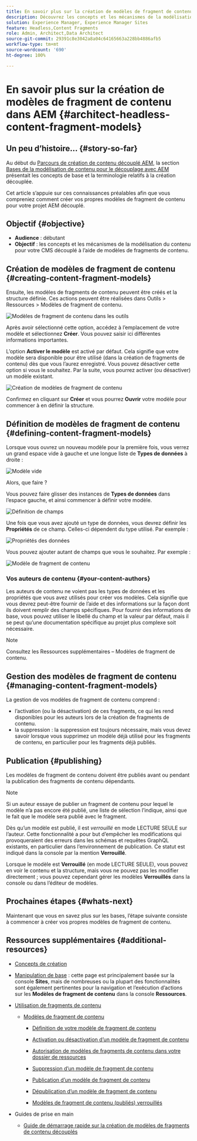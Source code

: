 ```yaml
---
title: En savoir plus sur la création de modèles de fragment de contenu dans AEM
description: Découvrez les concepts et les mécanismes de la modélisation du contenu pour votre CMS découplé à l’aide de modèles de fragments de contenu.
solution: Experience Manager, Experience Manager Sites
feature: Headless,Content Fragments
role: Admin, Architect,Data Architect
source-git-commit: 29391c8e3042a8a04c64165663a228bb4886afb5
workflow-type: tm+mt
source-wordcount: '690'
ht-degree: 100%

---
```


# En savoir plus sur la création de modèles de fragment de contenu dans AEM {#architect-headless-content-fragment-models}

## Un peu d’histoire… {#story-so-far}

Au début du [Parcours de création de contenu découplé AEM](overview.md), la section [Bases de la modélisation de contenu pour le découplage avec AEM](basics.md) présentait les concepts de base et la terminologie relatifs à la création découplée.

Cet article s’appuie sur ces connaissances préalables afin que vous compreniez comment créer vos propres modèles de fragment de contenu pour votre projet AEM découplé.

## Objectif {#objective}

* **Audience** : débutant
* **Objectif** : les concepts et les mécanismes de la modélisation du contenu pour votre CMS découplé à l’aide de modèles de fragments de contenu.

<!-- which persona does this? -->
<!-- and who allows the configuration on the folders? -->

<!--
## Enabling Content Fragment Models {#enabling-content-fragment-models}

At the very start you need to enable Content Fragment Models for your site, this is done in the Configuration Browser; under Tools > General > Configuration Browser. You can either select to configure the global entry, or create a configuration. For example:

![Define configuration](/help/assets/content-fragments/assets/cfm-conf-01.png)

>[!NOTE]
>
>See Additional Resources - Content Fragments in the Configuration Browser
-->

## Création de modèles de fragment de contenu {#creating-content-fragment-models}

Ensuite, les modèles de fragments de contenu peuvent être créés et la structure définie. Ces actions peuvent être réalisées dans Outils > Ressources > Modèles de fragment de contenu.

![Modèles de fragment de contenu dans les outils](assets/cfm-tools.png)

Après avoir sélectionné cette option, accédez à l’emplacement de votre modèle et sélectionnez **Créer**. Vous pouvez saisir ici différentes informations importantes.

L’option **Activer le modèle** est activé par défaut. Cela signifie que votre modèle sera disponible pour être utilisé (dans la création de fragments de contenu) dès que vous l’aurez enregistré. Vous pouvez désactiver cette option si vous le souhaitez. Par la suite, vous pourrez activer (ou désactiver) un modèle existant.

![Création de modèles de fragment de contenu](/help/assets/content-fragments/assets/cfm-models-02.png)

Confirmez en cliquant sur **Créer** et vous pourrez **Ouvrir** votre modèle pour commencer à en définir la structure.

## Définition de modèles de fragment de contenu {#defining-content-fragment-models}

Lorsque vous ouvrez un nouveau modèle pour la première fois, vous verrez un grand espace vide à gauche et une longue liste de **Types de données** à droite :

![Modèle vide](/help/assets/content-fragments/assets/cfm-models-03.png)

Alors, que faire ?

Vous pouvez faire glisser des instances de **Types de données** dans l’espace gauche, et ainsi commencer à définir votre modèle.

![Définition de champs](/help/assets/content-fragments/assets/cfm-models-04.png)

Une fois que vous avez ajouté un type de données, vous devrez définir les **Propriétés** de ce champ. Celles-ci dépendent du type utilisé. Par exemple :

![Propriétés des données](/help/assets/content-fragments/assets/cfm-models-05.png)

Vous pouvez ajouter autant de champs que vous le souhaitez. Par exemple :

![Modèle de fragment de contenu ](/help/assets/content-fragments/assets/cfm-models-07.png)

### Vos auteurs de contenu {#your-content-authors}

Les auteurs de contenu ne voient pas les types de données et les propriétés que vous avez utilisés pour créer vos modèles. Cela signifie que vous devrez peut-être fournir de l’aide et des informations sur la façon dont ils doivent remplir des champs spécifiques. Pour fournir des informations de base, vous pouvez utiliser le libellé du champ et la valeur par défaut, mais il se peut qu’une documentation spécifique au projet plus complexe soit nécessaire.

>[!NOTE]
>
>Consultez les Ressources supplémentaires – Modèles de fragment de contenu.

## Gestion des modèles de fragment de contenu {#managing-content-fragment-models}

<!-- needs more details -->

La gestion de vos modèles de fragment de contenu comprend :

* l’activation (ou la désactivation) de ces fragments, ce qui les rend disponibles pour les auteurs lors de la création de fragments de contenu.
* la suppression : la suppression est toujours nécessaire, mais vous devez savoir lorsque vous supprimez un modèle déjà utilisé pour les fragments de contenu, en particulier pour les fragments déjà publiés.

## Publication {#publishing}

<!-- needs more details -->

Les modèles de fragment de contenu doivent être publiés avant ou pendant la publication des fragments de contenu dépendants.

>[!NOTE]
>
>Si un auteur essaye de publier un fragment de contenu pour lequel le modèle n’a pas encore été publié, une liste de sélection l’indique, ainsi que le fait que le modèle sera publié avec le fragment.

Dès qu’un modèle est publié, il est *verrouillé* en mode LECTURE SEULE sur l’auteur. Cette fonctionnalité a pour but d’empêcher les modifications qui provoqueraient des erreurs dans les schémas et requêtes GraphQL existants, en particulier dans l’environnement de publication. Ce statut est indiqué dans la console par la mention **Verrouillé**.

Lorsque le modèle est **Verrouillé** (en mode LECTURE SEULE), vous pouvez en voir le contenu et la structure, mais vous ne pouvez pas les modifier directement ; vous pouvez cependant gérer les modèles **Verrouillés** dans la console ou dans l’éditeur de modèles.

## Prochaines étapes {#whats-next}

Maintenant que vous en savez plus sur les bases, l’étape suivante consiste à commencer à créer vos propres modèles de fragment de contenu.

## Ressources supplémentaires {#additional-resources}

* [Concepts de création](/help/sites-authoring/author.md)

* [Manipulation de base](/help/sites-authoring/basic-handling.md) : cette page est principalement basée sur la console **Sites**, mais de nombreuses ou la plupart des fonctionnalités sont également pertinentes pour la navigation et l’exécution d’actions sur les **Modèles de fragment de contenu** dans la console **Ressources**.

* [Utilisation de fragments de contenu](/help/assets/content-fragments/content-fragments.md)

   * [Modèles de fragment de contenu](/help/assets/content-fragments/content-fragments-models.md)

      * [Définition de votre modèle de fragment de contenu](/help/assets/content-fragments/content-fragments-models.md#defining-your-content-fragment-model)

      * [Activation ou désactivation d’un modèle de fragment de contenu](/help/assets/content-fragments/content-fragments-models.md#enabling-disabling-a-content-fragment-model)

      * [Autorisation de modèles de fragments de contenu dans votre dossier de ressources](/help/assets/content-fragments/content-fragments-models.md#allowing-content-fragment-models-assets-folder)

      * [Suppression d’un modèle de fragment de contenu](/help/assets/content-fragments/content-fragments-models.md#deleting-a-content-fragment-model)

      * [Publication d’un modèle de fragment de contenu](/help/assets/content-fragments/content-fragments-models.md#publishing-a-content-fragment-model)

      * [Dépublication d’un modèle de fragment de contenu](/help/assets/content-fragments/content-fragments-models.md#unpublishing-a-content-fragment-model)

      * [Modèles de fragment de contenu (publiés) verrouillés](/help/assets/content-fragments/content-fragments-models.md#locked-published-content-fragment-models)

* Guides de prise en main

   * [Guide de démarrage rapide sur la création de modèles de fragments de contenu découplés](/help/sites-developing/headless/getting-started/create-content-model.md)
